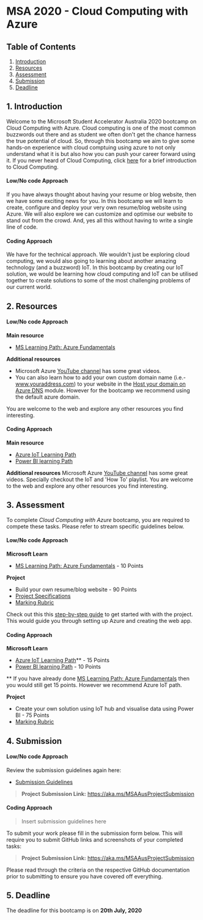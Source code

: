 # MSA 2020 - Cloud Computing with Azure
## Table of Contents

1. [Introduction](#1-Introduction)
2. [Resources](#2-Resources)
3. [Assessment](#3-Assessment)
4. [Submission](#4-Submission)
5. [Deadline](#5-Deadline)

## 1. Introduction
Welcome to the Microsoft Student Accelerator Australia 2020 bootcamp on Cloud Computing with Azure. Cloud computing is one of the most common buzzwords out there and as student we often don't get the chance harness the true potential of cloud. So, through this bootcamp we aim to give some hands-on experience with cloud comptuing using azure to not only understand what it is but also how you can push your career forward using it. If you never heard of Cloud Computing, click [here](https://docs.microsoft.com/en-us/learn/modules/principles-cloud-computing/) for a brief introduction to Cloud Computing.


#### Low/No code Approach
If you have always thought about having your resume or blog website, then we have some exciting news for you. In this bootcamp we will learn to create, configure and deploy your very own resume/blog website using Azure. We will also explore we can customize and optimise our website to stand out from the crowd. And, yes all this without having to write a single line of code. 

#### Coding Approach
We have for the technical approach. We wouldn't just be exploring cloud computing, we would also going to learning about another amazing technology (and a buzzword) IoT. In this bootcamp by creating our IoT solution, we would be learning how cloud computing and IoT can be utilised together to create solutions to some of the most challenging problems of our current world. 

## 2. Resources

#### Low/No code Approach

**Main resource** 
- [MS Learning Path: Azure Fundamentals](https://docs.microsoft.com/en-us/learn/paths/azure-fundamentals/) 

**Additional resources** 
- Microsoft Azure [YouTube channel](https://www.youtube.com/channel/UC0m-80FnNY2Qb7obvTL_2fA) has some great videos.
- You can also learn how to add your own custom domain name (i.e.- www.youraddress.com) to your website in the [Host your domain on Azure DNS](https://docs.microsoft.com/en-us/learn/modules/host-domain-azure-dns/) module. However for the bootcamp we recommend using the default azure domain.

You are welcome to the web and explore any other resources you find interesting.  

#### Coding Approach
**Main resource** 
- [Azure IoT Learning Path](https://docs.microsoft.com/en-us/learn/paths/introduction-to-azure-iot/)
- [Power BI learning Path](https://docs.microsoft.com/en-us/learn/paths/create-use-analytics-reports-power-bi/)

**Additional resources**
Microsoft Azure [YouTube channel](https://www.youtube.com/channel/UC0m-80FnNY2Qb7obvTL_2fA) has some great videos. Specially checkout the IoT and 'How To' playlist. 
You are welcome to the web and explore any other resources you find interesting. 


## 3. Assessment
To complete *Cloud Computing with Azure* bootcamp, you are required to compete these tasks. Please refer to stream specific guidelines below. 

#### Low/No code Approach
**Microsoft Learn**
- [MS Learning Path: Azure Fundamentals](https://docs.microsoft.com/en-us/learn/paths/azure-fundamentals/) - 10 Points

**Project** 
- Build your own resume/blog website - 90 Points
- [Project Specifications](https://1drv.ms/w/s!ArEj5-yGzsb8iqUAyZY8gS4ROr-uJw?e=PWqtcu)
- [Marking Rubric](https://1drv.ms/w/s!ArEj5-yGzsb8iqRJ77I7nyXxn6a0EQ?e=XzHlsd)

Check out this this [step-by-step guide](https://1drv.ms/w/s!ArEj5-yGzsb8iqUCi4eKI4MnIwLNfg?e=xA9VWz) to get started with with the project. This would guide you through setting up Azure and creating the web app. 

#### Coding Approach
**Microsoft Learn**

- [Azure IoT Learning Path](https://docs.microsoft.com/en-us/learn/paths/introduction-to-azure-iot/)** - 15 Points 
- [Power BI learning Path](https://docs.microsoft.com/en-us/learn/paths/create-use-analytics-reports-power-bi/) - 10 Points 


** If you have already done [MS Learning Path: Azure Fundamentals](https://docs.microsoft.com/en-us/learn/paths/azure-fundamentals/) then you would still get 15 points. However we recommend Azure IoT path. 

**Project** 
- Create your own solution using IoT hub and visualise data using Power BI - 75 Points 
- [Marking Rubric](https://1drv.ms/w/s!AvIx2ypSd5N7rg0Juxpnv7vCHvrC?e=qj08vh)

## 4. Submission

#### Low/No code Approach
Review the submission guidelines again here: 
- [Submission Guidelines](https://1drv.ms/w/s!ArEj5-yGzsb8iqR-Kz5hEHfzXuTBbA?e=rvwXjJ)

> **Project Submission Link:** https://aka.ms/MSAAusProjectSubmission

#### Coding Approach
> Insert submission guidelines here 

To submit your work please fill in the submission form below. This will require you to submit GitHub links and screenshots of your completed tasks: 


> **Project Submission Link:** https://aka.ms/MSAAusProjectSubmission


Please read through the criteria on the respective GitHub documentation prior to submitting to ensure you have covered off everything.  

## 5. Deadline
The deadline for this bootcamp is on **20th July, 2020**

